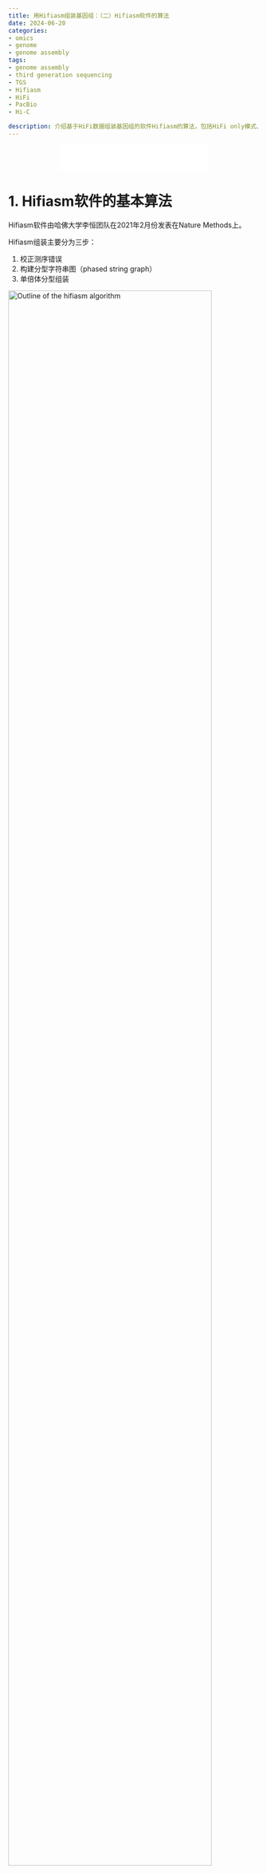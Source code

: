 ```yaml
---
title: 用Hifiasm组装基因组：（二）Hifiasm软件的算法
date: 2024-06-20
categories: 
- omics
- genome
- genome assembly
tags:
- genome assembly
- third generation sequencing
- TGS
- Hifiasm
- HiFi
- PacBio
- Hi-C

description: 介绍基于HiFi数据组装基因组的软件Hifiasm的算法，包括HiFi only模式、有亲本数据的trio-binning模式、Hi-C Integrated assembly模式的算法。
---
```


<div align="middle"><iframe frameborder="no" border="0" marginwidth="0" marginheight="0" width=298 height=52 src="//music.163.com/outchain/player?type=2&id=2154110020&auto=1&height=32"></iframe></div>

# 1. Hifiasm软件的基本算法
Hifiasm软件由哈佛大学李恒团队在2021年2月份发表在Nature Methods上。

Hifiasm组装主要分为三步：
1. 校正测序错误
2. 构建分型字符串图（phased string graph）
3. 单倍体分型组装

<img src="https://media.springernature.com/lw685/springer-static/image/art%3A10.1038%2Fs41592-020-01056-5/MediaObjects/41592_2020_1056_Fig1_HTML.png?as=webp" width=90% title="Outline of the hifiasm algorithm" alt="Outline of the hifiasm algorithm" align=center/>

**<p align="center">Figure 1. Hifiasm算法概况** 图片来源：https://www.nature.com/articles/s41592-020-01056-5</p>

## 1.1. 校正测序错误
1. 尽管Hifi reads使用CCS测序模式已经进行了一轮校正，准确性已经比CLR测序模式高很多，但仍然会有部分测序(<1%)错误。
2. Hifiasm进行所有序列的相互比对(all-versus-all)来校正可能的测序错误。
3. 在比对中基于reads间的overlap关系来校正错误。如果在比对的同一个位置出现两种碱基类型（不考虑gaps），且每个碱基类型至少有3条reads支持，那么这个位置会被当作杂合位点（SNP）被保留。在这一步，Hifiasm可以对杂合SNP进行定相/分型（phasing）。
4. 如果达不到上述条件的两碱基比对，两种碱基中较少的一种被视作测序错误，将被校正（默认三轮校正）。值得注意的是，Hifiasm只使用相同单倍型的数据进行纠错，从而避免过度校正，保留来自不同单倍型的杂合变异信息。

## 1.2. 构建分型字符串图（phased string graph）
1. 基于第一步校正后的reads和reads之间的重叠关系（overlap），构建分型字符串图（phased string graph）。
2. 以调整朝向的reads作为顶点(vertex)，一致的overlap重叠区域作为边(edge)，通过气泡 （bubble）的形式形成多条路径来表示杂合位点信息，因而可以保留下来基因组上全部的单倍型信息，以便后续对于单倍型的处理。 

## 1.3. 单倍体分型组装
**HiFi-only assembly 模式**：如果没有其他数据，如亲本数据，Hi-C数据，使用此模式进行单倍体分型组装。
1. hifiasm 会随机选择每个气泡的一边构建primary assembly（与 Falcon-Unzip 和 HiCanu 类似的主装配）。
2. 对于杂合基因组，由于存在一个以上的纯合haplotype，因此primary assembly可能还会包含haplotigs。
3. HiCanu 依靠第三方工具（如 purge_dups20）来去除多余的haplotigs。Hifiasm 集成实现了 purge_dups 算法的一个变体，简化了组装流程。

# 2. Hifiasm(trio)算法：Trio-binning模式
如果样本的亲本也进行了测序，则可以使用Trio-binning模式。Trio-binning模式主要在单倍体分型组装步骤上与上面不同。

Hifiasm的trio-binning模式基于2018年发表的TrioCanu软件的trio-binning策略，并进行改进。

## 2.1. 早期软件TrioCanu
1. 2018年开发的**TrioCanu软件的trio-binning策略**先将三代reads区分为来自父本、母本以及部分无法区分的reads，对区分后的reads分别组装获得了子代的两套单倍体序列。
2. TrioCanu软件的trio-binning策略的一个主要缺陷是，一部分杂合子reads无法明确地划分为亲本单倍型：如果双亲在某个位点上都是杂合，那么这个位点无法给reads提供有效的kmer信息，并且reads不能被唯一地被分配给一个亲本单倍型；如果父本在一个位点是杂合的，而母本是纯合的，则reads也无法唯一地被分配给母本单倍型。在标准的trio-binning策略中，无法区分的杂合reads在两个亲本数据集中都会使用。因此，两个亲本的等位基因可能存在于一个单倍型组合中，从而导致错误的重复。另外还可能存在将reads错误划分到其中一个亲本的情况。
3. 总言之，TrioCanu软件的标准trio-binning策略无法清楚地分离两个亲本单倍型。

<img src="https://media.springernature.com/full/springer-static/image/art%3A10.1038%2Fnbt.4277/MediaObjects/41587_2018_Article_BFnbt4277_Fig1_HTML.jpg?as=webp" width=90% title="Outline of trio binning and haplotype assembly" alt="Outline of trio binning and haplotype assembly" align=center/>

**<p align="center">Figure 2. TrioCanu软件的trio-binning策略** 图片来源：https://www.nature.com/articles/nbt.4277</p>

## 2.2. Hifiasm的trio-binning模式
1. 与TrioCanu软件的trio-binning策略不同，Hifiasm使用了graph-binning的策略对此进行了改进。
- Hifiasm 不预先划分reads，而是利用亲本特有的 k-mer trio binning 对字符串图（string graph）的reads进行标记。
- 因此在一个代表一对杂合等位基因的长bubble中，即使只有一小部分reads被正确标记，hifiasm也可以正确地将其分型。
- 标记之后，hifiasm 会有效地剔除母本的unitigs来生成父本的序列，反之亦然。
2. Hifiasm的trio-binning模式的优势
- 通过这种方式，可以避免因为reads分型错误而引入的错误位点和组装断裂，避免错误地将双亲等位基因放在一个单倍型组装中，从而获得更完整和更准确的单倍体组装结果。
- 这种基于三元组分选的图（graph-based trio binning）可能会经过三元组（trio）中所有三个样本的杂合区域，对错误分型的reads的鲁棒性更高。
3. Hifiasm的trio-binning模式修复分型错误
- 基于 Hi-C 或 Strand-seq 的分型可以明确地对大多数杂合reads进行分型，自然不会出现错误的重复。
- 不过，它们也有标准trio-binning策略的共同问题：分配给错误亲本单倍型的reads可能会破坏contigs（Figure 3）。
- 通过考虑 HiFi reads 分型和组装图（assembly graph）的结构，Hifiasm 可以识别并修复这类分型错误。

<img src="https://media.springernature.com/lw685/springer-static/image/art%3A10.1038%2Fs41592-020-01056-5/MediaObjects/41592_2020_1056_Fig2_HTML.png?as=webp" width=90% title="Effect of false read binning" alt="Effect of false read binning" align=center/>

**<p align="center">Figure 3. 错误的reads分型在Hifiasm的trio-binning模式中会被修正** 图片来源：https://www.nature.com/articles/s41592-020-01056-5</p>

# 3. 新算法Hifiasm(Hi-C)：Hi-C Integrated assembly 模式
李恒团队2022年在Nature biotechnology上发表论文Haplotype-resolved assembly of diploid genomes without parental data（https://www.nature.com/articles/s41587-022-01261-x），在Hifiasm中引入了新算法Hifiasm(Hi-C)，可以使用Hi-C Integrated assembly 模式进行单倍体分型组装。

## 3.1. Hi-C Integrated assembly模式
1. Hi-C Integrated assembly模式针对PacBio HiFi (High-Fidelity) 长读长测序技术和Hi-C (High-Throughput Chromatin Confirmation Capture) 测序技术进行了全新的设计。
2. 在无亲本数据的情况下，利用至少30倍覆盖度的HiFi数据和至少30倍覆盖度的Hi-C数据也可以获得二倍体生物的单倍型解决的组装结果。
3. 它建立在分型 hifiasm 组装图 （assembly graphs）的基础上，但在序列分类（sequence partition）方面与已发表的 hifiasm (trio) 算法不同。
4. 在 hifiasm graph中，每个节点（node）都是由相位正确的 HiFi reads组装而成的unitig，每条边（edge）代表两个unitigs之间的重叠。
5. Hifiasm（trio）算法在亲本 k-mers 的unitigs中标记reads，但 Hifiasm（Hi-C）用 Hi-C reads对相对较短的unitigs进行分类。

## 3.2. Hifiasm(Hi-C)算法
1. Hifiasm（Hi-C）算法，先检索unitigs中的 31-mers，并将 Hi-C reads 映射到这些unitigs中，而不进行详细的碱基比对。如果来自 Hi-C 片段的一对reads与两个unitigs上的两个远距离杂合子相匹配，就会在unitigs之间添加一个单倍型特异性 "link"，从而提供远距离的相位信息。
2. 然后，把unitigs分类到两个类别中，使每个类别中的unitigs几乎没有冗余，并且每个类别共享许多 Hi-C "link"。
3. 这样就将单元双分类问题简化为图最大切割（Max-Cut）问题，并通过随机算法(stochastic algorithm)找到接近最优的解决方案。
4. 还考虑了组装图 （assembly graphs）的拓扑结构，以减少局部最优的概率。
5. 最后，使用与 Hifiasm（trio）算法相同的图分选策略(graph binning strategy)，生成最终的 Hifiasm（Hi-C）组装结果。

<img src="https://media.springernature.com/lw685/springer-static/image/art%3A10.1038%2Fs41587-022-01261-x/MediaObjects/41587_2022_1261_Fig1_HTML.png?as=webp" width=90% title="Haplotype-resolved assembly using Hi-C data" alt="Haplotype-resolved assembly using Hi-C data" align=center/>

**<p align="center">Figure 4. Hifiasm（Hi-C）算法** 图片来源：https://www.nature.com/articles/s41587-022-01261-x</p>

## 3.3. Hifiasm（Hi-C）算法与其他工具相比的优势
与现有基于Hi-C组装单倍体基因组的方法不同，Hifiasm（Hi-C）算法直接在 HiFi 组装图上运行，并将 Hi-C read mapping、分型（phasing）和组装紧密集成到一个单一的可执行程序中，而不依赖外部工具。它更易于使用，运行速度更快。

# 4. references
1. Hifiasm paper：https://www.nature.com/articles/s41592-020-01056-5
2. Hifiasm （Hi-C Integrated assembly 模式）paper：https://www.nature.com/articles/s41587-022-01261-x
3. Hifiasm介绍：https://www.bilibili.com/read/cv18775152/
4. https://www.jianshu.com/p/9dc0b5c5af81

-------

- 欢迎关注微信公众号：**生信技工**
- 公众号主要分享生信分析、生信软件、基因组学、转录组学、植物进化、生物学概念等相关内容，包括生物信息学工具的基本原理、操作步骤和学习心得。

<img src="https://github.com/yanzhongsino/yanzhongsino.github.io/blob/hexo/source/wechat/Wechat_public_qrcode.jpg?raw=true" width=20% title="wechat_public_QRcode.png" align=center/>
